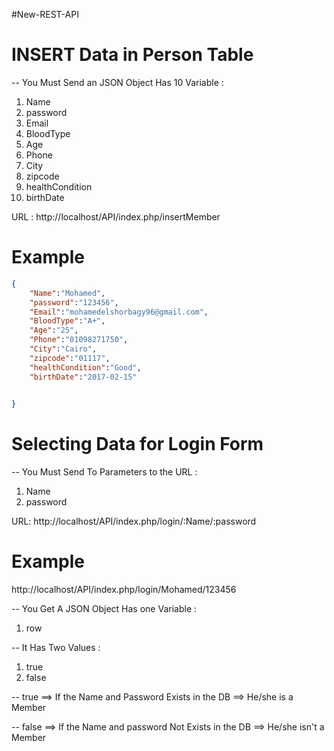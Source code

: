 #New-REST-API



# INSERT Data in Person Table 

-- You Must Send an JSON Object Has 10 Variable : 
  
1. Name
2. password
3. Email 
4. BloodType 
5. Age
6. Phone 
7. City
8. zipcode
9. healthCondition
10. birthDate

URL : http://localhost/API/index.php/insertMember



# Example 

```JSON
{
	"Name":"Mohamed",
	"password":"123456",
	"Email":"mohamedelshorbagy96@gmail.com",
	"BloodType":"A+",
	"Age":"25",
	"Phone":"01098271750",
	"City":"Cairo",
	"zipcode":"01117",
	"healthCondition":"Good",
	"birthDate":"2017-02-15"
	

}

```

# Selecting Data for Login Form 

-- You Must Send To Parameters to the URL : 

1. Name 
2. password


URL: http://localhost/API/index.php/login/:Name/:password

# Example 

http://localhost/API/index.php/login/Mohamed/123456



-- You Get A JSON Object Has one Variable : 

1. row 

-- It Has Two Values :

1. true 
2. false 

-- true ==> If the Name and Password Exists in the DB ==> He/she is a Member

-- false ==> If the Name and password Not Exists in the DB ==> He/she isn't a Member




















